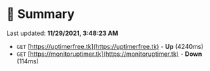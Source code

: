 # 📖 Summary
Last updated: **11/29/2021, 3:48:23 AM**

- `GET` [https://uptimerfree.tk](https://uptimerfree.tk) - **Up** (4240ms)
- `GET` [https://monitoruptimer.tk](https://monitoruptimer.tk) - **Down** (114ms)
